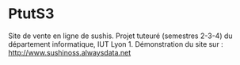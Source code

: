 # PtutS3

Site de vente en ligne de sushis. Projet tuteuré (semestres 2-3-4) du département informatique, IUT Lyon 1.
 Démonstration du site sur : http://www.sushinoss.alwaysdata.net
